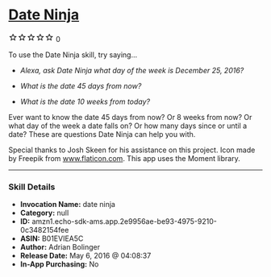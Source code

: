 # [Date Ninja](http://alexa.amazon.com/#skills/amzn1.echo-sdk-ams.app.2e9956ae-be93-4975-9210-0c3482154fee)
![0 stars](../../images/ic_star_border_black_18dp_1x.png)![0 stars](../../images/ic_star_border_black_18dp_1x.png)![0 stars](../../images/ic_star_border_black_18dp_1x.png)![0 stars](../../images/ic_star_border_black_18dp_1x.png)![0 stars](../../images/ic_star_border_black_18dp_1x.png) 0

To use the Date Ninja skill, try saying...

* *Alexa, ask Date Ninja what day of the week is December 25, 2016?*

* *What is the date 45 days from now?*

* *What is the date 10 weeks from today?*

Ever want to know the date 45 days from now? Or 8 weeks from now? Or what day of the week a date falls on? Or how many days since or until a date? These are questions Date Ninja can help you with.

Special thanks to Josh Skeen for his assistance on this project. Icon made by Freepik from www.flaticon.com. This app uses the Moment library.

***

### Skill Details

* **Invocation Name:** date ninja
* **Category:** null
* **ID:** amzn1.echo-sdk-ams.app.2e9956ae-be93-4975-9210-0c3482154fee
* **ASIN:** B01EVIEA5C
* **Author:** Adrian Bolinger
* **Release Date:** May 6, 2016 @ 04:08:37
* **In-App Purchasing:** No
